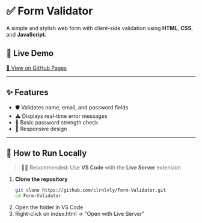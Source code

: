 # ✅ Form Validator

A simple and stylish web form with client-side validation using **HTML**, **CSS**, and **JavaScript**.

## 🔗 Live Demo  
[🔗 View on GitHub Pages](https://clrnlvly.github.io/Form-Validator/)

---

## ✨ Features

- 🛡️ Validates name, email, and password fields
- ⚠️ Displays real-time error messages
- 🎯 Basic password strength check
- 📱 Responsive design

---

## 🚀 How to Run Locally

> 🧑‍💻 Recommended: Use **VS Code** with the **Live Server** extension

1. **Clone the repository**
   ```bash
   git clone https://github.com/clrnlvly/Form-Validator.git
   cd Form-Validator
2. Open the folder in VS Code
3. Right-click on index.html → "Open with Live Server"
